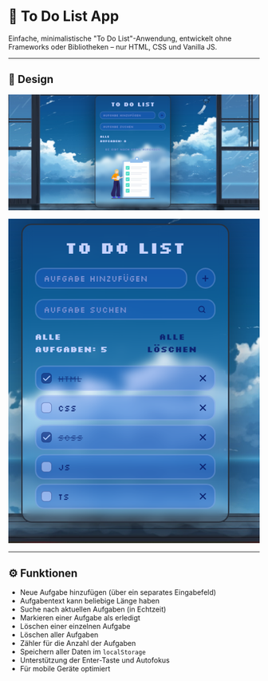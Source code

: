 # 📝 To Do List App

Einfache, minimalistische "To Do List"-Anwendung, entwickelt ohne Frameworks oder Bibliotheken – nur HTML, CSS und Vanilla JS.

---

## 🎨 Design

![Screenshot 1](https://github.com/LindtAna/To-Do-App/blob/main/todo1.png)


![Screenshot 2](https://github.com/LindtAna/To-Do-App/blob/main/todo2.png)

---

## ⚙️ Funktionen

- Neue Aufgabe hinzufügen (über ein separates Eingabefeld)  
- Aufgabentext kann beliebige Länge haben  
- Suche nach aktuellen Aufgaben (in Echtzeit)  
- Markieren einer Aufgabe als erledigt  
- Löschen einer einzelnen Aufgabe  
- Löschen aller Aufgaben  
- Zähler für die Anzahl der Aufgaben  
- Speichern aller Daten im `localStorage`  
- Unterstützung der Enter-Taste und Autofokus  
- Für mobile Geräte optimiert  
